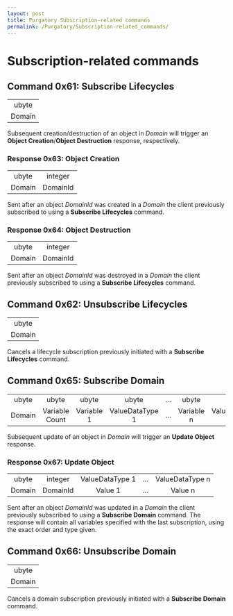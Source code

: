 ```yaml
---
layout: post
title: Purgatory Subscription-related commands
permalink: /Purgatory/Subscription-related_commands/
---
```


Subscription-related commands
=============================

Command 0x61: Subscribe Lifecycles
----------------------------------

|        |
|:------:|
|  ubyte |
| Domain |

Subsequent creation/destruction of an object in *Domain* will trigger an **Object Creation**/**Object Destruction** response, respectively.

### Response 0x63: Object Creation

|        |          |
|:------:|:--------:|
|  ubyte |  integer |
| Domain | DomainId |

Sent after an object *DomainId* was created in a *Domain* the client previously subscribed to using a **Subscribe Lifecycles** command.

### Response 0x64: Object Destruction

|        |          |
|:------:|:--------:|
|  ubyte |  integer |
| Domain | DomainId |

Sent after an object *DomainId* was destroyed in a *Domain* the client previously subscribed to using a **Subscribe Lifecycles** command.

Command 0x62: Unsubscribe Lifecycles
------------------------------------

|        |
|:------:|
|  ubyte |
| Domain |

Cancels a lifecycle subscription previously initiated with a **Subscribe Lifecycles** command.

Command 0x65: Subscribe Domain
------------------------------

|        |                |            |                 |     |            |                 |
|:------:|:--------------:|:----------:|:---------------:|:---:|:----------:|:---------------:|
|  ubyte |      ubyte     |    ubyte   |      ubyte      | ... |    ubyte   |      ubyte      |
| Domain | Variable Count | Variable 1 | ValueDataType 1 | ... | Variable n | ValueDataType n |

Subsequent update of an object in *Domain* will trigger an **Update Object** response.

### Response 0x67: Update Object

|        |          |                 |     |                 |
|:------:|:--------:|:---------------:|:---:|:---------------:|
|  ubyte |  integer | ValueDataType 1 | ... | ValueDataType n |
| Domain | DomainId |     Value 1     | ... |     Value n     |

Sent after an object *DomainId* was updated in a *Domain* the client previously subscribed to using a **Subscribe Domain** command. The response will contain all variables specified with the last subscription, using the exact order and type given.

Command 0x66: Unsubscribe Domain
--------------------------------

|        |
|:------:|
|  ubyte |
| Domain |

Cancels a domain subscription previously initiated with a **Subscribe Domain** command.